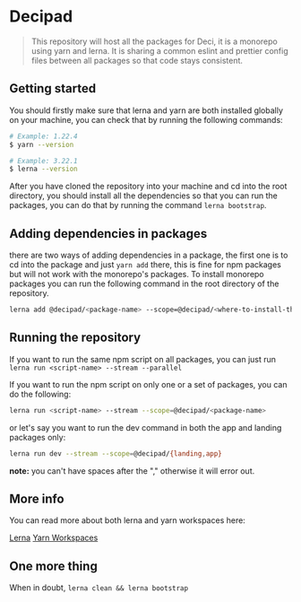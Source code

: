 # Decipad

> This repository will host all the packages for Deci, it is a monorepo using yarn and lerna. It is sharing a common eslint and prettier config files between all packages so that code stays consistent.

## Getting started

You should firstly make sure that lerna and yarn are both installed globally on your machine, you can check that by running the following commands:

```bash
# Example: 1.22.4
$ yarn --version

# Example: 3.22.1
$ lerna --version
```

After you have cloned the repository into your machine and cd into the root directory, you should install all the dependencies so that you can run the packages, you can do that by running the command `lerna bootstrap`.

## Adding dependencies in packages

there are two ways of adding dependencies in a package, the first one is to cd into the package and just `yarn add` there, this is fine for npm packages but will not work with the monorepo's packages. To install monorepo packages you can run the following command in the root directory of the repository.

```bash
lerna add @decipad/<package-name> --scope=@decipad/<where-to-install-the-package>
```

## Running the repository

If you want to run the same npm script on all packages, you can just run `lerna run <script-name> --stream --parallel`

If you want to run the npm script on only one or a set of packages, you can do the following:

```bash
lerna run <script-name> --stream --scope=@decipad/<package-name>
```

or let's say you want to run the dev command in both the app and landing packages only:

```bash
lerna run dev --stream --scope=@decipad/{landing,app}
```

**note:** you can't have spaces after the "," otherwise it will error out.

## More info

You can read more about both lerna and yarn workspaces here:

[Lerna](https://github.com/lerna/lerna)
[Yarn Workspaces](https://classic.yarnpkg.com/en/docs/workspaces/)

## One more thing

When in doubt, `lerna clean && lerna bootstrap`
